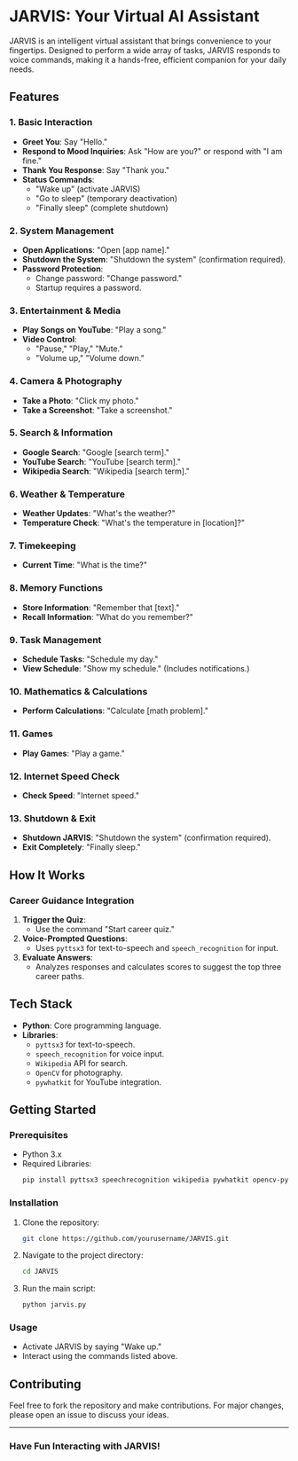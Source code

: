 # JARVIS: Your Virtual AI Assistant

JARVIS is an intelligent virtual assistant that brings convenience to your fingertips. Designed to perform a wide array of tasks, JARVIS responds to voice commands, making it a hands-free, efficient companion for your daily needs.

## Features

### 1. Basic Interaction
- **Greet You**: Say "Hello."
- **Respond to Mood Inquiries**: Ask "How are you?" or respond with "I am fine."
- **Thank You Response**: Say "Thank you."
- **Status Commands**:
  - "Wake up" (activate JARVIS)
  - "Go to sleep" (temporary deactivation)
  - "Finally sleep" (complete shutdown)

### 2. System Management
- **Open Applications**: "Open [app name]."
- **Shutdown the System**: "Shutdown the system" (confirmation required).
- **Password Protection**:
  - Change password: "Change password."
  - Startup requires a password.

### 3. Entertainment & Media
- **Play Songs on YouTube**: "Play a song."
- **Video Control**:
  - "Pause," "Play," "Mute."
  - "Volume up," "Volume down."

### 4. Camera & Photography
- **Take a Photo**: "Click my photo."
- **Take a Screenshot**: "Take a screenshot."

### 5. Search & Information
- **Google Search**: "Google [search term]."
- **YouTube Search**: "YouTube [search term]."
- **Wikipedia Search**: "Wikipedia [search term]."

### 6. Weather & Temperature
- **Weather Updates**: "What's the weather?"
- **Temperature Check**: "What's the temperature in [location]?"

### 7. Timekeeping
- **Current Time**: "What is the time?"

### 8. Memory Functions
- **Store Information**: "Remember that [text]."
- **Recall Information**: "What do you remember?"

### 9. Task Management
- **Schedule Tasks**: "Schedule my day."
- **View Schedule**: "Show my schedule." (Includes notifications.)

### 10. Mathematics & Calculations
- **Perform Calculations**: "Calculate [math problem]."

### 11. Games
- **Play Games**: "Play a game."

### 12. Internet Speed Check
- **Check Speed**: "Internet speed."

### 13. Shutdown & Exit
- **Shutdown JARVIS**: "Shutdown the system" (confirmation required).
- **Exit Completely**: "Finally sleep."


## How It Works

### Career Guidance Integration
1. **Trigger the Quiz**:
   - Use the command "Start career quiz."
2. **Voice-Prompted Questions**:
   - Uses `pyttsx3` for text-to-speech and `speech_recognition` for input.
3. **Evaluate Answers**:
   - Analyzes responses and calculates scores to suggest the top three career paths.

## Tech Stack
- **Python**: Core programming language.
- **Libraries**:
  - `pyttsx3` for text-to-speech.
  - `speech_recognition` for voice input.
  - `Wikipedia` API for search.
  - `OpenCV` for photography.
  - `pywhatkit` for YouTube integration.

## Getting Started

### Prerequisites
- Python 3.x
- Required Libraries:
  ```bash
  pip install pyttsx3 speechrecognition wikipedia pywhatkit opencv-python
  ```

### Installation
1. Clone the repository:
   ```bash
   git clone https://github.com/yourusername/JARVIS.git
   ```
2. Navigate to the project directory:
   ```bash
   cd JARVIS
   ```
3. Run the main script:
   ```bash
   python jarvis.py
   ```

### Usage
- Activate JARVIS by saying "Wake up."
- Interact using the commands listed above.

## Contributing
Feel free to fork the repository and make contributions. For major changes, please open an issue to discuss your ideas.


---
### Have Fun Interacting with JARVIS!

